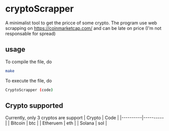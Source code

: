 # cryptoScrapper
A minimalist tool to get the pricce of some crypto.
The program use web scrapping on https://coinmarketcap.com/ and can be late on price (I'm not responsable for spread)
## usage
To compile the file, do
```bash
make
```
To execute the file, do
```bash
CryptoScrapper (code)
```

## Crypto supported
Currently, only 3 cryptos are support
| Crypto | Code | 
|----------|----------|
| Bitcoin  | btc   | 
| Etheruem  | eth |
| Solana   | sol   | 


